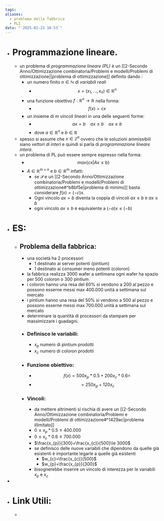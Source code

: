 ```yaml
---
tags: 
aliases:
  - problema della fabbrica
  - PLI
data: "`2025-02-23 16:53`"
---
```

- # Programmazione lineare.
	- un problema di _programmazione lineare (PL)_ è un [[2-Secondo Anno/Ottimizzazione combinatoria/Problemi e modelli/Problemi di ottimizzazione||problema di ottimizzazione]] definito dando :
		- un numero finito $n\in \mathbb{N}$ di _variabili reali_
			- $$x=(x_1,...,x_{n})\in \mathbb{R}^{n}$$
		- una funzione obiettivo $f: \mathbb{R}^{n}\to \mathbb{R}$ nella forma:
			- $$f(x)=cx$$
		- un insieme di $m$ _vincoli lineari_ in una delle seguenti forme:
			- $$ax=b \ \ \ \ ax\le b \ \ \ \ ax\ge b$$
			- dove $a\in \mathbb{R}^{n}$ e $b\in \mathbb{R}$
	- spesso si assume che $x\in \mathbb{Z}^{n}$ ovvero che le soluzioni ammissibili siano _vettori di interi_ e quindi si parla di _programmazione lineare intera_.
	- un problema di PL può essere sempre espresso nella forma:
		- $$max\{cx|Ax\le b \}$$
		- $A\in \mathbb{R}^{m \times n}$ e $b\in \mathbb{R}^{m}$ infatti:
			- se $\mathcal{P}$ e un [[2-Secondo Anno/Ottimizzazione combinatoria/Problemi e modelli/Problemi di ottimizzazione#^b8bf5e|problema di minimo]] basta considerare $f(x)=(-c)x$.
			- Ogni vincolo $ax=b$ diventa la coppia di vincoli $ax\le b$ e $ax\ge b$
			- ogni vincolo $ax\ge b$ è equivalente a $(-a)x\le (-b)$
- # ES:
	- ## Problema della fabbrica:
		- una società ha 2 processori
			- 1 destinato ai server potenti (pintium)
			- 1 destinato ai consumer meno potenti (coloron)
		- la fabbrica realizza 3000 wafer a settimana ogni wafer ha spazio per 500 coloron o 300 pintium
		- i coloron hanno una resa del 60% si vendono a 200 al pezzo e possono esserne messi max $400.000$ unità a settimana sul mercato  
		- i pintium hanno una resa del 50% si vendono a 500 al pezzo e possono esserne messi max $700.000$ unità a settimana sul mercato
		- determinare la quantità di processori da stampare per massimizzare i guadagni.
		- ### Definisco le variabili:
			- $x_{p}$ numero di pintium prodotti
			- $x_{c}$ numero di coloron prodotti
		- ### Funzione obiettivo:
			- $$f(x)=500x_{p}*0.5+200x_{c}*0.6=$$
			- $$= 250x_{p}+120x_{c}$$
		- ### Vincoli:
			- da mettere altrimenti si rischia di avere un [[2-Secondo Anno/Ottimizzazione combinatoria/Problemi e modelli/Problemi di ottimizzazione#^1429ac|problema illimitato]]
			- $0\le x_{p}*0.5\le 400.000$ 
			- $0\le x_{c}*0.6\le 700.000$
			- $\frac{x_{p}}{300}+\frac{x_{c}}{500}\le 3000$ 
			- se definisco delle nuove variabili che dipendono da quelle già esistenti è importante legarle a quelle già esistenti 
				- $w_{c}=\frac{x_{c}}{500}$ 
				- $w_{p}=\frac{x_{p}}{300}$
			- bisognerebbe inserire un vincolo di interezza per le variabili $x_{p}$ e $x_{c}$ 
- 
- # Link Utili:
	- 